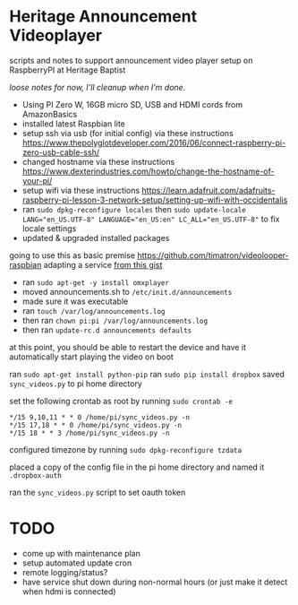 # Heritage Announcement Videoplayer
scripts and notes to support announcement video player setup on RaspberryPI at Heritage Baptist 

_loose notes for now, I'll cleanup when I'm done._

- Using PI Zero W, 16GB micro SD, USB and HDMI cords from AmazonBasics
- installed latest Raspbian lite
- setup ssh via usb (for initial config) via these instructions https://www.thepolyglotdeveloper.com/2016/06/connect-raspberry-pi-zero-usb-cable-ssh/
- changed hostname via these instructions https://www.dexterindustries.com/howto/change-the-hostname-of-your-pi/
- setup wifi via these instructions https://learn.adafruit.com/adafruits-raspberry-pi-lesson-3-network-setup/setting-up-wifi-with-occidentalis
- ran `sudo dpkg-reconfigure locales` then `sudo update-locale LANG="en_US.UTF-8" LANGUAGE="en_US:en" LC_ALL="en_US.UTF-8"` to fix locale settings
- updated & upgraded installed packages

going to use this as basic premise https://github.com/timatron/videolooper-raspbian
adapting a service [from this gist](https://gist.github.com/naholyr/4275302)

- ran `sudo apt-get -y install omxplayer`
- moved announcements.sh to `/etc/init.d/announcements`
- made sure it was executable
- ran `touch /var/log/announcements.log`
- then ran `chown pi:pi /var/log/announcements.log`
- then ran `update-rc.d announcements defaults`

at this point, you should be able to restart the device and have it automatically start playing the video on boot

ran `sudo apt-get install python-pip`
ran `sudo pip install dropbox`
saved `sync_videos.py` to pi home directory

set the following crontab as root by running `sudo crontab -e`

    */15 9,10,11 * * 0 /home/pi/sync_videos.py -n
    */15 17,18 * * 0 /home/pi/sync_videos.py -n
    */15 18 * * 3 /home/pi/sync_videos.py -n

configured timezone by running `sudo dpkg-reconfigure tzdata`

placed a copy of the config file in the pi home directory and named it `.dropbox-auth`

ran the `sync_videos.py` script to set oauth token

# TODO

- come up with maintenance plan
- setup automated update cron
- remote logging/status?
- have service shut down during non-normal hours (or just make it detect when hdmi is connected)
